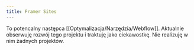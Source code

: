 ```yaml
---
title: Framer Sites
---
```


To potencalny następca [[Optymalizacja/Narzędzia/Webflow]]. Aktualnie obserwuję rozwój tego projektu i traktuję jako ciekawostkę. Nie realizuję w nim żadnych projektów. 